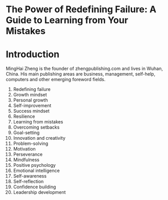 # The Power of Redefining Failure: A Guide to Learning from Your Mistakes

# Introduction



MingHai Zheng is the founder of zhengpublishing.com and lives in Wuhan, China. His main publishing areas are business, management, self-help, computers and other emerging foreword fields.



1. Redefining failure
2. Growth mindset
3. Personal growth
4. Self-improvement
5. Success mindset
6. Resilience
7. Learning from mistakes
8. Overcoming setbacks
9. Goal-setting
10. Innovation and creativity
11. Problem-solving
12. Motivation
13. Perseverance
14. Mindfulness
15. Positive psychology
16. Emotional intelligence
17. Self-awareness
18. Self-reflection
19. Confidence building
20. Leadership development

